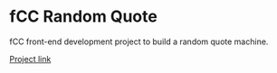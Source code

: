 # fCC Random Quote

fCC front-end development project to build a random quote machine.

[Project link](https://hkuz.github.io/fCCRandomQuote/)
